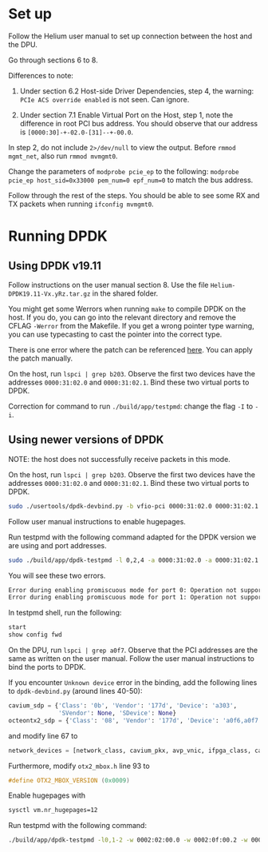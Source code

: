 # Set up

Follow the Helium user manual to set up connection between the host and the DPU.

Go through sections 6 to 8.

Differences to note:

1. Under section 6.2 Host-side Driver Dependencies, step 4, the warning: `PCIe ACS override enabled` is not seen. Can ignore.

2. Under section 7.1 Enable Virtual Port on the Host, step 1, note the difference in root PCI bus address. You should observe that our address is `[0000:30]-+-02.0-[31]--+-00.0`.

In step 2, do not include `2>/dev/null` to view the output. Before `rmmod mgmt_net`, also run `rmmod mvmgmt0`.

Change the parameters of `modprobe pcie_ep` to the following: `modprobe pcie_ep host_sid=0x33000 pem_num=0 epf_num=0` to match the bus address.

Follow through the rest of the steps. You should be able to see some RX and TX packets when running `ifconfig mvmgmt0`.

# Running DPDK

## Using DPDK v19.11

Follow instructions on the user manual section 8. Use the file `Helium-DPDK19.11-Vx.yRz.tar.gz` in the shared folder.

You might get some Werrors when running `make` to compile DPDK on the host. If you do, you can go into the relevant directory and remove the CFLAG `-Werror` from the Makefile. If you get a wrong pointer type warning, you can use typecasting to cast the pointer into the correct type.

There is one error where the patch can be referenced [here](https://git.dpdk.org/dpdk/commit/?id=87efaea6376c8). You can apply the patch manually.

On the host, run `lspci | grep b203`. Observe the first two devices have the addresses `0000:31:02.0` and `0000:31:02.1`. Bind these two virtual ports to DPDK.

Correction for command to run `./build/app/testpmd`: change the flag `-I` to `-i`.


## Using newer versions of DPDK

NOTE: the host does not successfully receive packets in this mode.

On the host, run `lspci | grep b203`. Observe the first two devices have the addresses `0000:31:02.0` and `0000:31:02.1`. Bind these two virtual ports to DPDK.

```bash
sudo ./usertools/dpdk-devbind.py -b vfio-pci 0000:31:02.0 0000:31:02.1
```

Follow user manual instructions to enable hugepages.

Run testpmd with the following command adapted for the DPDK version we are using and port addresses.

```bash
sudo ./build/app/dpdk-testpmd -l 0,2,4 -a 0000:31:02.0 -a 0000:31:02.1 -- -i  --rxd=4096
```

You will see these two errors.

```bash
Error during enabling promiscuous mode for port 0: Operation not supported - ignore
Error during enabling promiscuous mode for port 1: Operation not supported - ignore
```

In testpmd shell, run the following:
```bash
start
show config fwd
```

On the DPU, run `lspci | grep a0f7`. Observe that the PCI addresses are the same as written on the user manual. Follow the user manual instructions to bind the ports to DPDK.

If you encounter `Unknown device` error in the binding, add the following lines to `dpdk-devbind.py` (around lines 40-50):

```python
cavium_sdp = {'Class': '0b', 'Vendor': '177d', 'Device': 'a303',
              'SVendor': None, 'SDevice': None}
octeontx2_sdp = {'Class': '08', 'Vendor': '177d', 'Device': 'a0f6,a0f7','SVendor': None, 'SDevice': None}
```

and modify line 67 to
```python
network_devices = [network_class, cavium_pkx, avp_vnic, ifpga_class, cavium_sdp, octeontx2_sdp]
```

Furthermore, modify `otx2_mbox.h` line 93 to
```c
#define OTX2_MBOX_VERSION (0x0009)
```

Enable hugepages with

```bash
sysctl vm.nr_hugepages=12
```

Run testpmd with the following command:

```bash
./build/app/dpdk-testpmd -l0,1-2 -w 0002:02:00.0 -w 0002:0f:00.2 -w 0002:0f:00.3 -- -i --portmask=0x6
```
